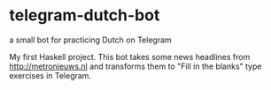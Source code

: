 # telegram-dutch-bot
a small bot for practicing Dutch on Telegram

My first Haskell project. This bot takes some news headlines from http://metronieuws.nl and transforms them to "Fill in the blanks" type exercises in Telegram.
